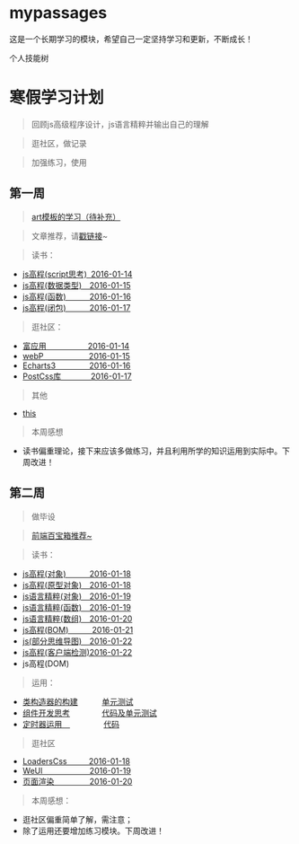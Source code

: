 # mypassages
这是一个长期学习的模块，希望自己一定坚持学习和更新，不断成长！

个人技能树



# 寒假学习计划 #
> 回顾js高级程序设计，js语言精粹并输出自己的理解

> 逛社区，做记录

> 加强练习，使用

## 第一周 ##

> [art模板的学习（待补充）](https://github.com/Anjing1993/mypassages/blob/master/js/art%E6%A8%A1%E6%9D%BF2016-01-17.md)

> 文章推荐，请[戳链接](http://mp.weixin.qq.com/s?__biz=MzAxODE2MjM1MA==&mid=401657042&idx=1&sn=c06773e257b3ae662f8389b32cbbcebc&scene=2&srcid=0115bRdbpWzsFYbPsPAu1JHn&from=timeline&isappinstalled=0#wechat_redirect)~

> 读书：

- [js高程(script思考)&ensp;2016-01-14](https://github.com/Anjing1993/mypassages/blob/master/%E8%AF%BB%E4%B9%A6/js%E9%AB%98%E7%A8%8B(script)2016-01-14.md)
- [js高程(数据类型)&ensp;&ensp;2016-01-15](https://github.com/Anjing1993/mypassages/blob/master/%E8%AF%BB%E4%B9%A6/js%E9%AB%98%E7%A8%8B(%E6%95%B0%E6%8D%AE%E7%B1%BB%E5%9E%8B)2016-01-15.md)
- [js高程(函数)&ensp;&ensp;&ensp;&ensp;&ensp;&ensp;2016-01-16](https://github.com/Anjing1993/mypassages/blob/master/%E8%AF%BB%E4%B9%A6/js%E9%AB%98%E7%A8%8B(%E5%87%BD%E6%95%B0)2016-01-16.md)
- [js高程(闭包)&ensp;&ensp;&ensp;&ensp;&ensp;&ensp;2016-01-17](https://github.com/Anjing1993/mypassages/blob/master/%E8%AF%BB%E4%B9%A6/js%E9%AB%98%E7%A8%8B(%E9%97%AD%E5%8C%85)2016-01-17.md)

> 逛社区：

- [富应用 &ensp;&ensp;&ensp;&ensp;&ensp;&ensp;&ensp;&ensp;&ensp;&ensp;2016-01-14](https://github.com/Anjing1993/mypassages/blob/master/%E9%80%9B%E7%A4%BE%E5%8C%BA/rich-client2016-01-14.md)
- [webP &ensp;&ensp;&ensp;&ensp;&ensp;&ensp;&ensp;&ensp;&ensp;&ensp;&ensp;2016-01-15](https://github.com/Anjing1993/mypassages/blob/master/%E9%80%9B%E7%A4%BE%E5%8C%BA/webp2016-01-15.md)
- [Echarts3 &ensp;&ensp;&ensp;&ensp;&ensp;&ensp;&ensp;&ensp;2016-01-16](https://github.com/Anjing1993/mypassages/blob/master/%E9%80%9B%E7%A4%BE%E5%8C%BA/Echarts2016-01-16.md)
- [PostCss库 &ensp;&ensp;&ensp;&ensp;&ensp;&ensp;&ensp;2016-01-17](https://github.com/Anjing1993/mypassages/blob/master/%E9%80%9B%E7%A4%BE%E5%8C%BA/PostCss2016-01-17.md)

> 其他

- [this](https://github.com/Anjing1993/mypassages/blob/master/js/about-this2016-01-16.md)

>本周感想
 


- 读书偏重理论，接下来应该多做练习，并且利用所学的知识运用到实际中。下周改进！

## 第二周 ##
> 做毕设

> [前端百宝箱推荐~](https://github.com/nieweidong/fetool)

> 读书：

- [js高程(对象)&ensp;&ensp;&ensp;&ensp;&ensp;&ensp;2016-01-18 ](https://github.com/Anjing1993/mypassages/blob/master/%E8%AF%BB%E4%B9%A6/js%E9%AB%98%E7%A8%8B(%E5%AF%B9%E8%B1%A1)2016-01-18.md)
- [js高程(原型对象)&ensp;&ensp;2016-01-18](https://github.com/Anjing1993/mypassages/blob/master/%E8%AF%BB%E4%B9%A6/js%E9%AB%98%E7%A8%8B(%E5%8E%9F%E5%9E%8B%E5%AF%B9%E8%B1%A1)2016-01-18.md)
- [js语言精粹(对象)&ensp;&ensp;2016-01-19](https://github.com/Anjing1993/mypassages/blob/master/%E8%AF%BB%E4%B9%A6/js%E7%B2%BE%E7%B2%B9(%E5%AF%B9%E8%B1%A1)2016-01-19.md)
- [js语言精粹(函数)&ensp;&ensp;2016-01-19](https://github.com/Anjing1993/mypassages/blob/master/%E8%AF%BB%E4%B9%A6/js%E7%B2%BE%E7%B2%B9(%E5%87%BD%E6%95%B0)2016-01-19.md)
- [js语言精粹(数组)&ensp;&ensp;2016-01-20](https://github.com/Anjing1993/mypassages/blob/master/%E8%AF%BB%E4%B9%A6/js%E7%B2%BE%E7%B2%B9(%E6%95%B0%E7%BB%84)2016-01-20.md)
- [js高程(BOM)&ensp;&ensp;&ensp;&ensp;&ensp;&ensp;2016-01-21](https://github.com/Anjing1993/mypassages/blob/master/%E8%AF%BB%E4%B9%A6/js%E9%AB%98%E7%A8%8B(BOM)2016-01-21.md)
- [js(部分思维导图)&ensp;&ensp;2016-01-22](https://www.processon.com/mind/55d14785e4b014d9c57e0076)
- [js高程(客户端检测)2016-01-22](https://github.com/Anjing1993/mypassages/blob/master/%E8%AF%BB%E4%B9%A6/js%E9%AB%98%E7%A8%8B(%E5%AE%A2%E6%88%B7%E7%AB%AF%E6%A3%80%E6%B5%8B)2016-01-22.md)
- js高程(DOM)

> 运用：

 - [类构造器的构建](https://github.com/Anjing1993/my-construct-of-class/blob/master/jicheng.html)
  &ensp;&ensp;&ensp;&ensp;&ensp; [单元测试](https://github.com/Anjing1993/my-construct-of-class/blob/master/jasmine-test/test.js)
 - [组件开发思考](https://github.com/Anjing1993/mypassages/tree/master/%E7%BB%84%E4%BB%B6%E5%BC%80%E5%8F%91/input-component)
   &ensp;&ensp;&ensp;&ensp;&ensp; &ensp;&ensp;[代码及单元测试](https://github.com/Anjing1993/my-components)
 - [定时器运用&ensp;&ensp;](https://github.com/Anjing1993/mypassages/blob/master/%E8%BF%90%E7%94%A8/%E5%AE%9A%E6%97%B6%E5%99%A8/%E5%AE%9A%E6%97%B6%E5%99%A8%E8%BF%90%E7%94%A8.md)  &ensp;&ensp;&ensp;&ensp;&ensp;&ensp;&ensp;&ensp;[代码](https://github.com/Anjing1993/mypassages/blob/master/%E8%BF%90%E7%94%A8/%E5%AE%9A%E6%97%B6%E5%99%A8/test.html)


> 逛社区

- [LoadersCss &ensp;&ensp;&ensp;&ensp;&ensp;2016-01-18](https://github.com/Anjing1993/mypassages/blob/master/%E9%80%9B%E7%A4%BE%E5%8C%BA/LoadersCss2016-01-18.md)
- [WeUl&ensp;&ensp;&ensp;&ensp;&ensp;&ensp;&ensp;&ensp;&ensp;&ensp;&ensp;&ensp;2016-01-19](https://github.com/Anjing1993/mypassages/blob/master/%E9%80%9B%E7%A4%BE%E5%8C%BA/WeUl2016-01-19.md)
- [页面渲染&ensp;&ensp;&ensp;&ensp;&ensp;&ensp;&ensp;&ensp;&ensp;2016-01-20](https://github.com/Anjing1993/mypassages/blob/master/%E9%80%9B%E7%A4%BE%E5%8C%BA/%E7%BD%91%E9%A1%B5%E6%B8%B2%E6%9F%932016-01-20.md)
	
> 本周感想：

- 逛社区偏重简单了解，需注意；
- 除了运用还要增加练习模块。下周改进！

